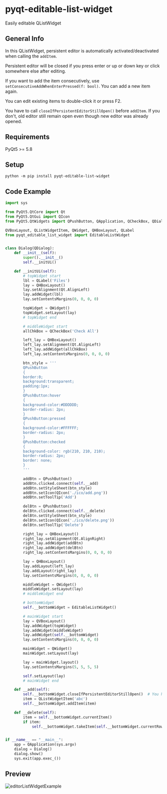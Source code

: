 # pyqt-editable-list-widget
Easily editable QListWidget

## General Info
In this QListWidget, persistent editor is automatically activated/deactivated when calling the `addItem`.

Persistent editor will be closed if you press enter or up or down key or click somewhere else after editing.

If you want to add the item consecutively, use `setConsecutiveAddWhenEnterPressed(f: bool)`. You can add a new item again.

You can edit existing items to double-click it or press F2.

You have to call `closeIfPersistentEditorStillOpen()` before `addItem`. If you don't, old editor still remain open even though new editor was already opened.

## Requirements
PyQt5 >= 5.8

## Setup
`python -m pip install pyqt-editable-list-widget`

## Code Example

```python
import sys

from PyQt5.QtCore import Qt
from PyQt5.QtGui import QIcon
from PyQt5.QtWidgets import QPushButton, QApplication, QCheckBox, QDialog,

QVBoxLayout, QListWidgetItem, QWidget, QHBoxLayout, QLabel
from pyqt_editable_list_widget import EditableListWidget


class Dialog(QDialog):
    def __init__(self):
        super().__init__()
        self.__initUi()

    def __initUi(self):
        # topWidget start
        lbl = QLabel('Files')
        lay = QHBoxLayout()
        lay.setAlignment(Qt.AlignLeft)
        lay.addWidget(lbl)
        lay.setContentsMargins(0, 0, 0, 0)

        topWidget = QWidget()
        topWidget.setLayout(lay)
        # topWidget end

        # middleWidget start
        allChkBox = QCheckBox('Check All')

        left_lay = QHBoxLayout()
        left_lay.setAlignment(Qt.AlignLeft)
        left_lay.addWidget(allChkBox)
        left_lay.setContentsMargins(0, 0, 0, 0)

        btn_style = '''
        QPushButton 
        {
        border:0; 
        background:transparent;
        padding:1px;
        }
        QPushButton:hover
        {
        background-color:#DDDDDD;
        border-radius: 2px;
        }
        QPushButton:pressed
        {
        background-color:#FFFFFF;
        border-radius: 2px;
        }
        QPushButton:checked
        {
        background-color: rgb(210, 210, 210);
        border-radius: 2px;
        border: none;
        }
        '''

        addBtn = QPushButton()
        addBtn.clicked.connect(self.__add)
        addBtn.setStyleSheet(btn_style)
        addBtn.setIcon(QIcon('./ico/add.png'))
        addBtn.setToolTip('Add')

        delBtn = QPushButton()
        delBtn.clicked.connect(self.__delete)
        delBtn.setStyleSheet(btn_style)
        delBtn.setIcon(QIcon('./ico/delete.png'))
        delBtn.setToolTip('Delete')

        right_lay = QHBoxLayout()
        right_lay.setAlignment(Qt.AlignRight)
        right_lay.addWidget(addBtn)
        right_lay.addWidget(delBtn)
        right_lay.setContentsMargins(0, 0, 0, 0)

        lay = QHBoxLayout()
        lay.addLayout(left_lay)
        lay.addLayout(right_lay)
        lay.setContentsMargins(0, 0, 0, 0)

        middleWidget = QWidget()
        middleWidget.setLayout(lay)
        # middleWidget end

        # bottomWidget
        self.__bottomWidget = EditableListWidget()

        # mainWidget start
        lay = QVBoxLayout()
        lay.addWidget(topWidget)
        lay.addWidget(middleWidget)
        lay.addWidget(self.__bottomWidget)
        lay.setContentsMargins(0, 0, 0, 0)

        mainWidget = QWidget()
        mainWidget.setLayout(lay)

        lay = mainWidget.layout()
        lay.setContentsMargins(5, 5, 5, 5)

        self.setLayout(lay)
        # mainWidget end

    def __add(self):
        self.__bottomWidget.closeIfPersistentEditorStillOpen()  # You have to call this.
        item = QListWidgetItem('abc')
        self.__bottomWidget.addItem(item)

    def __delete(self):
        item = self.__bottomWidget.currentItem()
        if item:
            self.__bottomWidget.takeItem(self.__bottomWidget.currentRow())


if __name__ == "__main__":
    app = QApplication(sys.argv)
    dialog = Dialog()
    dialog.show()
    sys.exit(app.exec_())
```

## Preview

![editorListWidgetExample](./example/editorListWidgetExample.gif)

